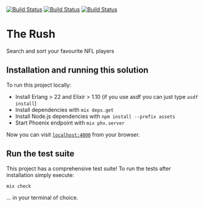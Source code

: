 [![Build Status](https://github.com/alanvardy/the_rush/workflows/Unit%20Tests/badge.svg)](https://github.com/alanvardy/the_rush) 
[![Build Status](https://github.com/alanvardy/the_rush/workflows/Dialyzer/badge.svg)](https://github.com/alanvardy/the_rush) 
[![Build Status](https://github.com/alanvardy/the_rush/workflows/Cypress/badge.svg)](https://github.com/alanvardy/the_rush) 

# The Rush

Search and sort your favourite NFL players

## Installation and running this solution

To run this project locally:

  * Install Erlang > 22 and Elixir > 1.10 (if you use asdf you can just type `asdf install`)
  * Install dependencies with `mix deps.get`
  * Install Node.js dependencies with `npm install --prefix assets`
  * Start Phoenix endpoint with `mix phx.server`

Now you can visit [`localhost:4000`](http://localhost:4000) from your browser.

## Run the test suite

This project has a comprehensive test suite! To run the tests after installation simply execute:

```
mix check
```

... in your terminal of choice.
